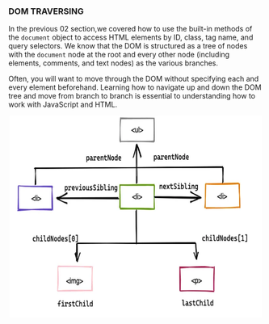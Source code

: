 ### DOM TRAVERSING

In the previous 02 section,we covered how to use the built-in methods of the `document` object to access HTML elements by ID, class, tag name, and query selectors. We know that the DOM is structured as a tree of nodes with the `document` node at the root and every other node (including elements, comments, and text nodes) as the various branches.

Often, you will want to move through the DOM without specifying each and every element beforehand. Learning how to navigate up and down the DOM tree and move from branch to branch is essential to understanding how to work with JavaScript and HTML.

<p align="center">
  <img width="500" height="400" src="./pictures/1_-uJ2-BF-kGMUy55GhXy0Bg.webp">
</p>
